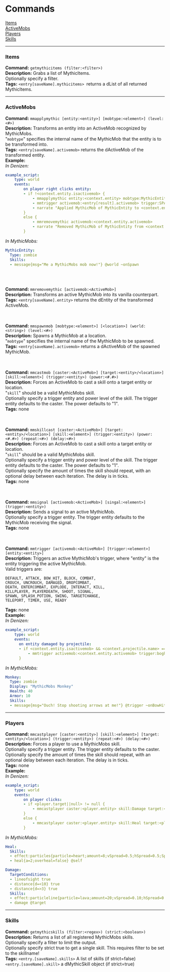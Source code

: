 # Commands
[Items](#items) <br>
[ActiveMobs](#activemobs) <br>
[Players](#players) <br>
[Skills](#skills)

----
### Items
**Command:** ```getmythicitems (filter:<filter>)``` <br>
**Description:** Grabs a list of MythicItems. <br>
Optionally specify a filter. <br>
**Tags:** `<entry[saveName].mythicitems> `returns a dList of all returned MythicItems. <br>

----
### ActiveMobs
**Command:** `mmapplymythic [entity:<entity>] [mobtype:<element>] (level:<#>)` <br>
**Description:** Transforms an entity into an ActiveMob recognized by MythicMobs. <br>
"`mobtype`" specifies the internal name of the MythicMob that the entity is to be transformed into. <br>
**Tags:** `<entry[saveName].activemob>` returns the dActiveMob of the transformed entity. <br>
**Example:** <br>
*In Denizen:*
```yaml
example_script:
    type: world
    events:
        on player right clicks entity:
        - if !<context.entity.isactivemob> {
            - mmapplymythic entity:<context.entity> mobtype:MythicEntity level:1 save:result
            - mmtrigger activemob:<entry[result].activemob> trigger:SPAWN entity:<context.entity>
            - narrate "Applied MythicMob of MythicEntity to <context.entity>!"
        }
        else {
            - mmremovemythic activemob:<context.entity.activemob>
            - narrate "Removed MythicMob of MythicEntity from <context.entity>!"
        }
```
*In MythicMobs:*
```yaml
MythicEntity:
  Type: zombie
  Skills:
  - message{msg="Me a MythicMobs mob now!"} @world ~onSpawn
```
<br>
<br>

**Command:** `mmremovemythic [activemob:<ActiveMob>]` <br>
**Description:** Transforms an active MythicMob into its vanilla counterpart. <br>
**Tags:** `<entry[saveName].entity>` returns the dEntity of the transformed ActiveMob. <br>
<br>
<br>

**Command:** `mmspawnmob [mobtype:<element>] [<location>] (world:<string>) (level:<#>)` <br>
**Description:** Spawns a MythicMob at a location. <br>
"`mobtype`" specifies the internal name of the MythicMob to be spawned. <br>
**Tags:** `<entry[saveName].activemob>` returns a dActiveMob of the spawned MythicMob. <br>
<br>
<br>

**Command:** `mmcastmob [caster:<ActiveMob>] [target:<entity>/<location>] [skill:<element>] (trigger:<entity>) (power:<#.#>)` <br>
**Description:** Forces an ActiveMob to cast a skill onto a target entity or location. <br>
"`skill`" should be a valid MythicMobs skill. <br>
Optionally specify a trigger entity and power level of the skill. The trigger entity defaults to the caster. The power defaults to "1". <br>
**Tags:** none <br>
<br>
<br>

**Command:** `mmskillcast [caster:<ActiveMob>] [target:<entity>/<location>] [skill:<element>] (trigger:<entity>) (power:<#.#>) (repeat:<#>) (delay:<#>)` <br>
**Description:** Forces an ActiveMob to cast a skill onto a target entity or location. <br>
"`skill`" should be a valid MythicMobs skill. <br>
Optionally specify a trigger entity and power level of the skill. The trigger entity defaults to the caster. The power defaults to "1". <br>
Optionally specify the amount of times the skill should repeat, with an optional delay between each iteration. The delay is in ticks. <br>
**Tags:** none <br>
<br>
<br>

**Command:** `mmsignal [activemob:<ActiveMob>] [singal:<element>] (trigger:<entity>)` <br>
**Description:** Sends a signal to an active MythicMob. <br>
Optionally specify a trigger entity. The trigger entity defaults to the MythicMob receiving the signal. <br>
**Tags:** none <br>
<br>
<br>

**Command:** `mmtrigger [activemob:<ActiveMob>] [trigger:<element>] [entity:<entity>]` <br>
**Description:** Triggers an active MythicMob's trigger, where "entity" is the entity triggering the active MythicMob. <br>
Valid triggers are: <br>
```
DEFAULT, ATTACK, BOW_HIT, BLOCK, COMBAT,
CROUCH, UNCROUCH, DAMAGED, DROPCOMBAT,
DEATH, ENTERCOMBAT, EXPLODE, INTERACT, KILL,
KILLPLAYER, PLAYERDEATH, SHOOT, SIGNAL,
SPAWN, SPLASH_POTION, SWING, TARGETCHANGE,
TELEPORT, TIMER, USE, READY
```
**Tags:** none <br>
**Example:** <br>
*In Denizen:*
```yaml
example_script:
    type: world
    events:
      on entity damaged by projectile:
      - if <context.entity.isactivemob> && <context.projectile.name> == "arrow" {
          - mmtrigger activemob:<context.entity.activemob> trigger:boghit entity:<context.damager>
      }
```
*In MythicMobs:*
```yaml
Monkey:
  Type: zombie
  Display: "MythicMobs Monkey"
  Health: 40
  Armor: 10
  Skills:
  - message{msg="Ouch! Stop shooting arrows at me!"} @trigger ~onBowHit 1
```

----
### Players
**Command:** `mmcastplayer [caster:<entity>] [skill:<element>] [target:<entity>/<location>] (trigger:<entity>) (repeat:<#>) (delay:<#>)` <br>
**Description:** Forces a player to use a MythicMobs skill. <br>
Optionally specify a trigger entity. The trigger entity defaults to the caster. <br>
Optionally specify the amount of times the skill should repeat, with an optional delay between each iteration. The delay is in ticks. <br>
**Tags:** none <br>
**Example:** <br>
*In Denizen:*
```yaml
example_script:
    type: world
    events:
        on player clicks:
        - if <player.target||null> != null {
            - mmcastplayer caster:<player.entity> skill:Damage target:<player.target>
        }
        else {
            - mmcastplayer caster:<player.entity> skill:Heal target:<player.entity> repeat:4 delay:20
        }
```
*In MythicMobs:*
```yaml
Heal:
  Skills:
  - effect:particles{particle=heart;amount=8;vSpread=0.5;hSpread=0.5;Spped=0.01;yoffset=1} @self
  - heal{a=2;overheal=false} @self

Damage:
  TargetConditions:
  - lineofsight true
  - distance{d=<10} true
  - distance{d=>3} true
  Skills:
  - effect:particleline{particle=lava;amount=20;vSpread=0.10;hSpread=0.10;Speed=0.2;yoffset=1;ystartoffset=0;distancebetween=1} @target
  - damage @target
```

---
### Skills
**Command:** `getmythicskills (filter:<regex>) (strict:<boolean>)` <br>
**Description:** Returns a list of all registered MythicMobs skills. <br>
Optionally specify a filter to limit the output. <br>
Optionally specify strict true to get a single skill. This requires filter to be set to the skillname! <br>
**Tags:** `<entry.[saveName].skills>` A list of skills (if strict=false) <br>
`<entry.[saveName].skill>` a dMythicSkill object (if strict=true)
